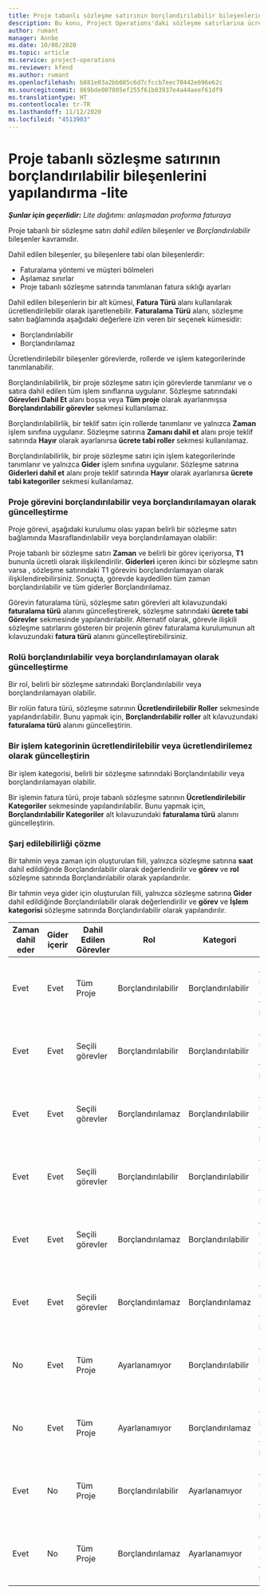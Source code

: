 ```yaml
---
title: Proje tabanlı sözleşme satırının borçlandırılabilir bileşenlerini yapılandırma -lite
description: Bu konu, Project Operations'daki sözleşme satırlarına ücretlendirilebilir bileşenlerin nasıl eklenebilir olduğu hakkında bilgi sağlar.
author: rumant
manager: Annbe
ms.date: 10/08/2020
ms.topic: article
ms.service: project-operations
ms.reviewer: kfend
ms.author: rumant
ms.openlocfilehash: b881e03a2bb085c6d7cfccb7eec70442e696e62c
ms.sourcegitcommit: 869bde007805ef255f61b03937e4a44aeef61df9
ms.translationtype: HT
ms.contentlocale: tr-TR
ms.lasthandoff: 11/12/2020
ms.locfileid: "4513903"
---
```

# <a name="configure-chargeable-components-of-a-project-based-contract-line---lite"></a>Proje tabanlı sözleşme satırının borçlandırılabilir bileşenlerini yapılandırma -lite

_**Şunlar için geçerlidir:** Lite dağıtımı: anlaşmadan proforma faturaya_

Proje tabanlı bir sözleşme satırı *dahil edilen* bileşenler ve *Borçlandırılabilir* bileşenler kavramıdır.

Dahil edilen bileşenler, şu bileşenlere tabi olan bileşenlerdir:

  - Faturalama yöntemi ve müşteri bölmeleri
  - Aşılamaz sınırlar 
  - Proje tabanlı sözleşme satırında tanımlanan fatura sıklığı ayarları

Dahil edilen bileşenlerin bir alt kümesi, **Fatura Türü** alanı kullanılarak ücretlendirilebilir olarak işaretlenebilir. **Faturalama Türü** alanı, sözleşme satırı bağlamında aşağıdaki değerlere izin veren bir seçenek kümesidir:

  - Borçlandırılabilir
  - Borçlandırılamaz

Ücretlendirilebilir bileşenler görevlerde, rollerde ve işlem kategorilerinde tanımlanabilir.

Borçlandırılabilirlik, bir proje sözleşme satırı için görevlerde tanımlanır ve o satıra dahil edilen tüm işlem sınıflarına uygulanır. Sözleşme satırındaki **Görevleri Dahil Et** alanı boşsa veya **Tüm proje** olarak ayarlanmışsa **Borçlandırılabilir görevler** sekmesi kullanılamaz.

Borçlandırılabilirlik, bir teklif satırı için rollerde tanımlanır ve yalnızca **Zaman** işlem sınıfına uygulanır. Sözleşme satırına **Zamanı dahil et** alanı proje teklif satırında **Hayır** olarak ayarlanırsa **ücrete tabi roller** sekmesi kullanılamaz.

Borçlandırılabilirlik, bir proje sözleşme satırı için işlem kategorilerinde tanımlanır ve yalnızca **Gider** işlem sınıfına uygulanır. Sözleşme satırına **Giderleri dahil et** alanı proje teklif satırında **Hayır** olarak ayarlanırsa **ücrete tabi kategoriler** sekmesi kullanılamaz.

### <a name="update-a-project-task-as-chargeable-or-non-chargeable"></a>Proje görevini borçlandırılabilir veya borçlandırılamayan olarak güncelleştirme

Proje görevi, aşağıdaki kurulumu olası yapan belirli bir sözleşme satırı bağlamında Masraflandırılabilir veya borçlandırılamayan olabilir:

Proje tabanlı bir sözleşme satırı **Zaman** ve belirli bir görev içeriyorsa, **T1** bununla ücretli olarak ilişkilendirilir. **Giderleri** içeren ikinci bir sözleşme satırı varsa , sözleşme satırındaki T1 görevini borçlandırılamayan olarak ilişkilendirebilirsiniz. Sonuçta, görevde kaydedilen tüm zaman borçlandırılabilir ve tüm giderler Borçlandırılamaz.

Görevin faturalama türü, sözleşme satırı görevleri alt kılavuzundaki **faturalama türü** alanını güncelleştirerek, sözleşme satırındaki **ücrete tabi Görevler** sekmesinde yapılandırılabilir. Alternatif olarak, görevle ilişkili sözleşme satırlarını gösteren bir projenin görev faturalama kurulumunun alt kılavuzundaki **fatura türü** alanını güncelleştirebilirsiniz.

### <a name="update-a-role-as-chargeable-or-non-chargeable"></a>Rolü borçlandırılabilir veya borçlandırılamayan olarak güncelleştirme

Bir rol, belirli bir sözleşme satırındaki Borçlandırılabilir veya borçlandırılamayan olabilir.

Bir rolün fatura türü, sözleşme satırının **Ücretlendirilebilir Roller** sekmesinde yapılandırılabilir. Bunu yapmak için, **Borçlandırılabilir roller** alt kılavuzundaki **faturalama türü** alanını güncelleştirin.

### <a name="update-a-transaction-category-as-chargeable-or-non-chargeable"></a>Bir işlem kategorinin ücretlendirilebilir veya ücretlendirilemez olarak güncelleştirin

Bir işlem kategorisi, belirli bir sözleşme satırındaki Borçlandırılabilir veya borçlandırılamayan olabilir.

Bir işlemin fatura türü, proje tabanlı sözleşme satırının **Ücretlendirilebilir Kategoriler** sekmesinde yapılandırılabilir. Bunu yapmak için, **Borçlandırılabilir Kategoriler** alt kılavuzundaki **faturalama türü** alanını güncelleştirin.

### <a name="resolve-chargeability"></a>Şarj edilebilirliği çözme

Bir tahmin veya zaman için oluşturulan fiili, yalnızca sözleşme satırına **saat** dahil edildiğinde Borçlandırılabilir olarak değerlendirilir ve **görev** ve **rol** sözleşme satırında Borçlandırılabilir olarak yapılandırılır.

Bir tahmin veya gider için oluşturulan fiili, yalnızca sözleşme satırına **Gider** dahil edildiğinde Borçlandırılabilir olarak değerlendirilir ve **görev** ve **İşlem kategorisi** sözleşme satırında Borçlandırılabilir olarak yapılandırılır.


| Zaman dahil eder | Gider içerir | Dahil Edilen Görevler | Rol           | Kategori       | Görev                                                                                                      |
|---------------|------------------|----------------|----------------|----------------|-----------------------------------------------------------------------------------------------------------|
| Evet           | Evet              | Tüm Proje | Borçlandırılabilir     | Borçlandırılabilir     | Bir Zaman fiili faturalama: **Ücretli** </br> Geçerli gider faturalama türü: **Borçlandırılabilir**           |
| Evet           | Evet              | Seçili görevler | Borçlandırılabilir     | Borçlandırılabilir     | Bir Zaman fiili faturalama: **Ücretli** </br> Geçerli gider faturalama türü: **Borçlandırılabilir**           |
| Evet           | Evet              | Seçili görevler | Borçlandırılamaz | Borçlandırılabilir     | Bir Zaman fiili faturalama: **Ücretlendirilemez** </br> Geçerli gider faturalama türü: **Borçlandırılabilir**       |
| Evet           | Evet              | Seçili görevler | Borçlandırılabilir     | Borçlandırılabilir     | Bir Zaman fiili faturalama: **Ücretlendirilemez** </br> Geçerli gider faturalama türü: **Borçlandırılamaz** |
| Evet           | Evet              | Seçili görevler | Borçlandırılamaz | Borçlandırılabilir     | Bir Zaman fiili faturalama: **Ücretlendirilemez** </br> Geçerli gider faturalama türü: **Borçlandırılamaz** |
| Evet           | Evet              | Seçili görevler | Borçlandırılamaz | Borçlandırılamaz | Bir Zaman fiili faturalama: **Ücretlendirilemez** </br> Geçerli gider faturalama türü: **Borçlandırılamaz** |
| No            | Evet              | Tüm Proje | Ayarlanamıyor   | Borçlandırılabilir     | Bir Zaman fiili faturalama: **Kullanılamaz**</br>Geçerli gider faturalama türü: **Borçlandırılabilir**          |
| No            | Evet              | Tüm Proje | Ayarlanamıyor   | Borçlandırılamaz | Bir Zaman fiili faturalama: **Kullanılamaz**</br> Geçerli gider faturalama türü: **Borçlandırılamaz**     |
| Evet           | No               | Tüm Proje | Borçlandırılabilir     | Ayarlanamıyor   | Bir Zaman fiili faturalama: **Ücretli** </br> Geçerli gider faturalama türü: **Kullanılamaz**        |
| Evet           | No               | Tüm Proje | Borçlandırılamaz | Ayarlanamıyor   | Bir Zaman fiili faturalama: **Ücretlendirilemez** </br>Geçerli gider faturalama türü: **Kullanılamaz**   |
